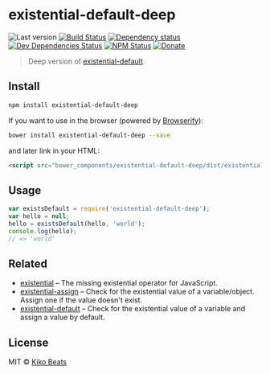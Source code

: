 # existential-default-deep

![Last version](https://img.shields.io/github/tag/Kikobeats/existential-default-deep.svg?style=flat-square)
[![Build Status](http://img.shields.io/travis/Kikobeats/existential-default-deep/master.svg?style=flat-square)](https://travis-ci.org/Kikobeats/existential-default-deep)
[![Dependency status](http://img.shields.io/david/Kikobeats/existential-default-deep.svg?style=flat-square)](https://david-dm.org/Kikobeats/existential-default-deep)
[![Dev Dependencies Status](http://img.shields.io/david/dev/Kikobeats/existential-default-deep.svg?style=flat-square)](https://david-dm.org/Kikobeats/existential-default-deep#info=devDependencies)
[![NPM Status](http://img.shields.io/npm/dm/existential-default-deep.svg?style=flat-square)](https://www.npmjs.org/package/existential-default-deep)
[![Donate](https://img.shields.io/badge/donate-paypal-blue.svg?style=flat-square)](https://paypal.me/kikobeats)

> Deep version of [existential-default](https://github.com/Kikobeats/existential-default).

## Install

```bash
npm install existential-default-deep
```

If you want to use in the browser (powered by [Browserify](http://browserify.org/)):

```bash
bower install existential-default-deep --save
```

and later link in your HTML:

```html
<script src="bower_components/existential-default-deep/dist/existential-default-deep.js"></script>
```

## Usage

```js
var existsDefault = require('existential-default-deep');
var hello = null;
hello = existsDefault(hello, 'world');
console.log(hello);
// => 'world'
```

## Related

* [existential](https://github.com/Kikobeats/existential) – The missing existential operator for JavaScript.
* [existential-assign](existential-assign) – Check for the existential value of a variable/object. Assign one if the value doesn't exist.
* [existential-default](https://github.com/Kikobeats/existential-default) – Check for the existential value of a variable and assign a value by default. 
 
## License

MIT © [Kiko Beats](http://www.kikobeats.com)
